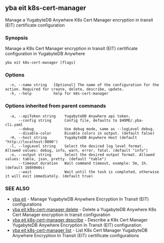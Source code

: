 ## yba eit k8s-cert-manager

Manage a YugabyteDB Anywhere K8s Cert Manager encryption in transit (EIT) certificate configuration

### Synopsis

Manage a K8s Cert Manager encryption in transit (EIT) certificate configuration in YugabyteDB Anywhere

```
yba eit k8s-cert-manager [flags]
```

### Options

```
  -n, --name string   [Optional] The name of the configuration for the action. Required for create, delete, describe, update.
  -h, --help          help for k8s-cert-manager
```

### Options inherited from parent commands

```
  -a, --apiToken string    YugabyteDB Anywhere api token.
      --config string      Config file, defaults to $HOME/.yba-cli.yaml
      --debug              Use debug mode, same as --logLevel debug.
      --disable-color      Disable colors in output. (default false)
  -H, --host string        YugabyteDB Anywhere Host (default "http://localhost:9000")
  -l, --logLevel string    Select the desired log level format. Allowed values: debug, info, warn, error, fatal. (default "info")
  -o, --output string      Select the desired output format. Allowed values: table, json, pretty. (default "table")
      --timeout duration   Wait command timeout, example: 5m, 1h. (default 168h0m0s)
      --wait               Wait until the task is completed, otherwise it will exit immediately. (default true)
```

### SEE ALSO

* [yba eit](yba_eit.md)	 - Manage YugabyteDB Anywhere Encryption In Transit (EIT) configurations
* [yba eit k8s-cert-manager delete](yba_eit_k8s-cert-manager_delete.md)	 - Delete a YugabyteDB Anywhere K8s Cert Manager encryption in transit configuration
* [yba eit k8s-cert-manager describe](yba_eit_k8s-cert-manager_describe.md)	 - Describe a K8s Cert Manager YugabyteDB Anywhere Encryption In Transit (EIT) configuration
* [yba eit k8s-cert-manager list](yba_eit_k8s-cert-manager_list.md)	 - List K8s Cert Manager YugabyteDB Anywhere Encryption In Transit (EIT) certificate configurations

